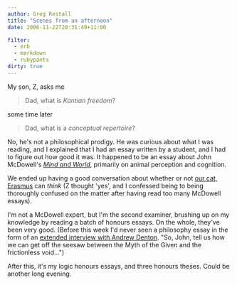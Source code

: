 ```yaml
---
author: Greg Restall
title: "Scenes from an afternoon"
date: 2006-11-22T20:31:49+11:00

filter:
  - erb
  - markdown
  - rubypants
dirty: true
---
```


My son, Z, asks me

> Dad, what is *Kantian freedom*?

some time later

> Dad, what is a *conceptual repertoire*?

No, he's not a philosophical prodigy. He was curious about what I was reading, and I explained that I had an essay written by a student, and I had to figure out how good it was.  It happened to be an essay about John McDowell's *[Mind and World](http://www.amazon.com/Mind-World-John-McDowell/dp/0674576101/consequentlyorg)*, primarily on animal perception and cognition.  

We ended up having a good conversation about whether or not [our cat, Erasmus](http://consequently.org/pictures/erasmus_christmas.jpg) can *think* (Z thought 'yes', and I confessed being to being thoroughly confused on the matter after having read too many McDowell essays).

I'm not a McDowell expert, but I'm the second examiner, brushing up on my knowledge by reading a batch of honours essays. On the whole, they've been very good.  (Before this week I'd never seen a philosophy essay in the form of an [extended interview with Andrew Denton](http://abc.net.au/enoughrope).  "So, John, tell us how we can get off the seesaw between the Myth of the Given and the frictionless void...")

After this, it's my logic honours essays, and three honours theses.  Could be another long evening.